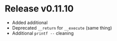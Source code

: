 # Release v0.11.10

- Added additional 
- Deprecated `__return` for `__execute` (same thing)
- Additional `printf --` cleaning
